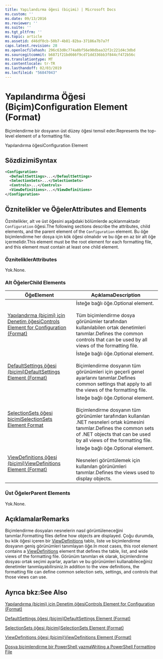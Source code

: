```yaml
---
title: Yapılandırma öğesi (biçimi) | Microsoft Docs
ms.custom: ''
ms.date: 09/13/2016
ms.reviewer: ''
ms.suite: ''
ms.tgt_pltfrm: ''
ms.topic: article
ms.assetid: d46df0cb-50b7-4b81-82ba-37186a7b7a7f
caps.latest.revision: 28
ms.openlocfilehash: 296c63d0c774a0bf56e90dbaa32f2c221d4c3dbd
ms.sourcegitcommit: b6871f21bd666f9cd71dd336bb3f844cf472b56c
ms.translationtype: MT
ms.contentlocale: tr-TR
ms.lasthandoff: 02/03/2019
ms.locfileid: "56847043"
---
```

# <a name="configuration-element-format"></a><span data-ttu-id="11a93-102">Yapılandırma Öğesi (Biçim)</span><span class="sxs-lookup"><span data-stu-id="11a93-102">Configuration Element (Format)</span></span>

<span data-ttu-id="11a93-103">Biçimlendirme bir dosyanın üst düzey öğesi temsil eder.</span><span class="sxs-lookup"><span data-stu-id="11a93-103">Represents the top-level element of a formatting file.</span></span>

<span data-ttu-id="11a93-104">Yapılandırma öğesi</span><span class="sxs-lookup"><span data-stu-id="11a93-104">Configuration Element</span></span>

## <a name="syntax"></a><span data-ttu-id="11a93-105">Sözdizimi</span><span class="sxs-lookup"><span data-stu-id="11a93-105">Syntax</span></span>

```xml
<Configuration>
  <DefaultSettings>...</DefaultSettings>
  <SelectionSets>...</SelectionSets>
  <Controls>...</Controls>
  <ViewDefinitions>...</ViewDefinitions>
</Configuration>

```

## <a name="attributes-and-elements"></a><span data-ttu-id="11a93-106">Öznitelikler ve Öğeler</span><span class="sxs-lookup"><span data-stu-id="11a93-106">Attributes and Elements</span></span>

<span data-ttu-id="11a93-107">Öznitelikler, alt ve üst öğesini aşağıdaki bölümlerde açıklanmaktadır `Configuration` öğesi.</span><span class="sxs-lookup"><span data-stu-id="11a93-107">The following sections describe the attributes, child elements, and the parent element of the `Configuration` element.</span></span> <span data-ttu-id="11a93-108">Bu öğe biçimlendirme her dosya için kök öğesi olmalıdır ve bu öğe en az bir alt öğe içermelidir.</span><span class="sxs-lookup"><span data-stu-id="11a93-108">This element must be the root element for each formatting file, and this element must contain at least one child element.</span></span>

### <a name="attributes"></a><span data-ttu-id="11a93-109">Öznitelikler</span><span class="sxs-lookup"><span data-stu-id="11a93-109">Attributes</span></span>

<span data-ttu-id="11a93-110">Yok.</span><span class="sxs-lookup"><span data-stu-id="11a93-110">None.</span></span>

### <a name="child-elements"></a><span data-ttu-id="11a93-111">Alt Öğeler</span><span class="sxs-lookup"><span data-stu-id="11a93-111">Child Elements</span></span>

|<span data-ttu-id="11a93-112">Öğe</span><span class="sxs-lookup"><span data-stu-id="11a93-112">Element</span></span>|<span data-ttu-id="11a93-113">Açıklama</span><span class="sxs-lookup"><span data-stu-id="11a93-113">Description</span></span>|
|-------------|-----------------|
|[<span data-ttu-id="11a93-114">Yapılandırma (biçimi) için Denetim öğesi</span><span class="sxs-lookup"><span data-stu-id="11a93-114">Controls Element for Configuration (Format)</span></span>](./controls-element-for-configuration-format.md)|<span data-ttu-id="11a93-115">İsteğe bağlı öğe.</span><span class="sxs-lookup"><span data-stu-id="11a93-115">Optional element.</span></span><br /><br /> <span data-ttu-id="11a93-116">Tüm biçimlendirme dosya görünümler tarafından kullanılabilen ortak denetimleri tanımlar.</span><span class="sxs-lookup"><span data-stu-id="11a93-116">Defines the common controls that can be used by all views of the formatting file.</span></span>|
|[<span data-ttu-id="11a93-117">DefaultSettings öğesi (biçimi)</span><span class="sxs-lookup"><span data-stu-id="11a93-117">DefaultSettings Element (Format)</span></span>](./defaultsettings-element-format.md)|<span data-ttu-id="11a93-118">İsteğe bağlı öğe.</span><span class="sxs-lookup"><span data-stu-id="11a93-118">Optional element.</span></span><br /><br /> <span data-ttu-id="11a93-119">Biçimlendirme dosyanın tüm görünümleri için geçerli genel ayarlarını tanımlar.</span><span class="sxs-lookup"><span data-stu-id="11a93-119">Defines common settings that apply to all the views of the formatting file.</span></span>|
|[<span data-ttu-id="11a93-120">SelectionSets öğesi biçimi</span><span class="sxs-lookup"><span data-stu-id="11a93-120">SelectionSets Element Format</span></span>](./selectionsets-element-format.md)|<span data-ttu-id="11a93-121">İsteğe bağlı öğe.</span><span class="sxs-lookup"><span data-stu-id="11a93-121">Optional element.</span></span><br /><br /> <span data-ttu-id="11a93-122">Biçimlendirme dosyanın tüm görünümler tarafından kullanılan .NET nesneleri ortak kümesini tanımlar.</span><span class="sxs-lookup"><span data-stu-id="11a93-122">Defines the common sets of .NET objects that can be used by all views of the formatting file.</span></span>|
|[<span data-ttu-id="11a93-123">ViewDefinitions öğesi (biçimi)</span><span class="sxs-lookup"><span data-stu-id="11a93-123">ViewDefinitions Element (Format)</span></span>](./viewdefinitions-element-format.md)|<span data-ttu-id="11a93-124">İsteğe bağlı öğe.</span><span class="sxs-lookup"><span data-stu-id="11a93-124">Optional element.</span></span><br /><br /> <span data-ttu-id="11a93-125">Nesneleri görüntülemek için kullanılan görünümleri tanımlar.</span><span class="sxs-lookup"><span data-stu-id="11a93-125">Defines the views used to display objects.</span></span>|

### <a name="parent-elements"></a><span data-ttu-id="11a93-126">Üst Öğeler</span><span class="sxs-lookup"><span data-stu-id="11a93-126">Parent Elements</span></span>

<span data-ttu-id="11a93-127">Yok.</span><span class="sxs-lookup"><span data-stu-id="11a93-127">None.</span></span>

## <a name="remarks"></a><span data-ttu-id="11a93-128">Açıklamalar</span><span class="sxs-lookup"><span data-stu-id="11a93-128">Remarks</span></span>

<span data-ttu-id="11a93-129">Biçimlendirme dosyaları nesnelerin nasıl görüntüleneceğini tanımlar.</span><span class="sxs-lookup"><span data-stu-id="11a93-129">Formatting files define how objects are displayed.</span></span> <span data-ttu-id="11a93-130">Çoğu durumda, bu kök öğesi içeren bir [ViewDefinitions](./viewdefinitions-element-format.md) tablo, liste ve biçimlendirme dosyanın geniş görünümleri tanımlayan öğe.</span><span class="sxs-lookup"><span data-stu-id="11a93-130">In most cases, this root element contains a [ViewDefinitions](./viewdefinitions-element-format.md) element that defines the table, list, and wide views of the formatting file.</span></span> <span data-ttu-id="11a93-131">Görünüm tanımları ek olarak, biçimlendirme dosyası ortak seçimi ayarlar, ayarları ve bu görünümleri kullanabileceğiniz denetimler tanımlayabilirsiniz.</span><span class="sxs-lookup"><span data-stu-id="11a93-131">In addition to the view definitions, the formatting file can define common selection sets, settings, and controls that those views can use.</span></span>

## <a name="see-also"></a><span data-ttu-id="11a93-132">Ayrıca bkz:</span><span class="sxs-lookup"><span data-stu-id="11a93-132">See Also</span></span>

[<span data-ttu-id="11a93-133">Yapılandırma (biçimi) için Denetim öğesi</span><span class="sxs-lookup"><span data-stu-id="11a93-133">Controls Element for Configuration (Format)</span></span>](./controls-element-for-configuration-format.md)

[<span data-ttu-id="11a93-134">DefaultSettings öğesi (biçimi)</span><span class="sxs-lookup"><span data-stu-id="11a93-134">DefaultSettings Element (Format)</span></span>](./defaultsettings-element-format.md)

[<span data-ttu-id="11a93-135">SelectionSets öğesi (biçimi)</span><span class="sxs-lookup"><span data-stu-id="11a93-135">SelectionSets Element (Format)</span></span>](./selectionsets-element-format.md)

[<span data-ttu-id="11a93-136">ViewDefinitions öğesi (biçimi)</span><span class="sxs-lookup"><span data-stu-id="11a93-136">ViewDefinitions Element (Format)</span></span>](./viewdefinitions-element-format.md)

[<span data-ttu-id="11a93-137">Dosya biçimlendirme bir PowerShell yazma</span><span class="sxs-lookup"><span data-stu-id="11a93-137">Writing a PowerShell Formatting File</span></span>](./writing-a-powershell-formatting-file.md)
